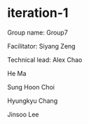 iteration-1
===========

Group name: Group7

Facilitator: Siyang Zeng  

Technical lead: Alex Chao  

He Ma  

Sung Hoon Choi  

Hyungkyu Chang  

Jinsoo Lee
